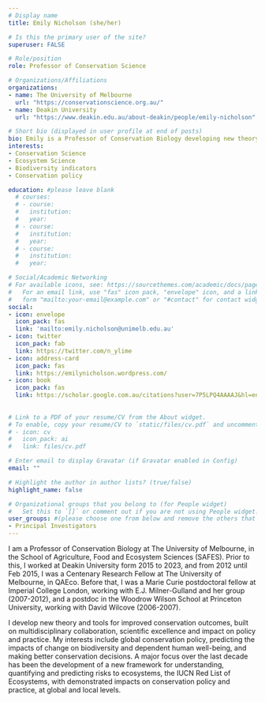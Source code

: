 ```yaml
---
# Display name
title: Emily Nicholson (she/her)

# Is this the primary user of the site?
superuser: FALSE

# Role/position
role: Professor of Conservation Science

# Organizations/Affiliations
organizations:
- name: The University of Melbourne
  url: "https://conservationscience.org.au/"
- name: Deakin University
  url: "https://www.deakin.edu.au/about-deakin/people/emily-nicholson"

# Short bio (displayed in user profile at end of posts)
bio: Emily is a Professor of Conservation Biology developing new theory and tools for improved conservation outcomes, built on multidisciplinary collaboration, scientific excellence and impact on policy and practice.
interests:
- Conservation Science
- Ecosystem Science
- Biodiversity indicators
- Conservation policy

education: #please leave blank
  # courses:
  # - course:
  #   institution:
  #   year:
  # - course:
  #   institution:
  #   year:
  # - course:
  #   institution:
  #   year:

# Social/Academic Networking
# For available icons, see: https://sourcethemes.com/academic/docs/page-builder/#icons
#   For an email link, use "fas" icon pack, "envelope" icon, and a link in the
#   form "mailto:your-email@example.com" or "#contact" for contact widget.
social:
- icon: envelope
  icon_pack: fas
  link: 'mailto:emily.nicholson@unimelb.edu.au'
- icon: twitter
  icon_pack: fab
  link: https://twitter.com/n_ylime
- icon: address-card
  icon_pack: fas
  link: https://emilynicholson.wordpress.com/
- icon: book
  icon_pack: fas
  link: https://scholar.google.com.au/citations?user=7P5LPQ4AAAAJ&hl=en
    
  
# Link to a PDF of your resume/CV from the About widget.
# To enable, copy your resume/CV to `static/files/cv.pdf` and uncomment the lines below.
# - icon: cv
#   icon_pack: ai
#   link: files/cv.pdf

# Enter email to display Gravatar (if Gravatar enabled in Config)
email: ""

# Highlight the author in author lists? (true/false)
highlight_name: false

# Organizational groups that you belong to (for People widget)
#   Set this to `[]` or comment out if you are not using People widget.
user_groups: #(please choose one from below and remove the others that aren't needed)
- Principal Investigators
---
```


I am a Professor of Conservation Biology at The University of Melbourne, in the School of Agriculture, Food and Ecosystem Sciences (SAFES). Prior to this, I worked at Deakin University form 2015 to 2023, and from 2012 until Feb 2015, I was a Centenary Research Fellow at The University of Melbourne, in QAEco. Before that, I was a Marie Curie postdoctoral fellow at Imperial College London, working with E.J. Milner-Gulland and her group (2007-2012), and a postdoc in the Woodrow Wilson School at Princeton University, working with David Wilcove (2006-2007).

I develop new theory and tools for improved conservation outcomes, built on multidisciplinary collaboration, scientific excellence and impact on policy and practice. My interests include global conservation policy, predicting the impacts of change on biodiversity and dependent human well-being, and making better conservation decisions. A major focus over the last decade has been the development of a new framework for understanding, quantifying and predicting risks to ecosystems, the IUCN Red List of Ecosystems, with demonstrated impacts on conservation policy and practice, at global and local levels.
